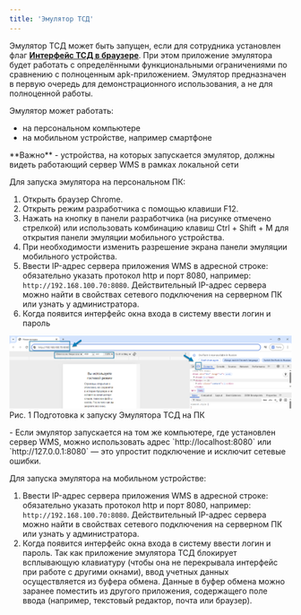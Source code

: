 ```yaml
---
title: 'Эмулятор ТСД'
---
```


Эмулятор ТСД может быть запущен, если для сотрудника установлен флаг 
[**Интерфейс ТСД в браузере**](../masterdata/referenceemployees.md#вкладка-разрешения).
При этом приложение эмулятора будет работать с определёнными функциональными ограничениями по сравнению с полноценным
apk-приложением. Эмулятор предназначен в первую очередь для демонстрационного использования, а не для полноценной
работы.

Эмулятор может работать:
- на персональном компьютере
- на мобильном устройстве, например смартфоне

<tip>
**Важно**
- устройства, на которых запускается эмулятор, должны видеть работающий сервер WMS в рамках локальной сети 
</tip>

Для запуска эмулятора на персональном ПК:
1. Открыть браузер Chrome.
2. Открыть режим разработчика с помощью клавиши F12.
3. Нажать на кнопку в панели разработчика (на рисунке отмечено стрелкой) или использовать комбинацию клавиш Ctrl +
   Shift + M для открытия панели эмуляции мобильного устройства.
4. При необходимости изменить разрешение экрана панели эмуляции мобильного устройства.
5. Ввести IP-адрес сервера приложения WMS в адресной строке: обязательно указать протокол http и порт 8080,
   например: `http://192.168.100.70:8080`. Действительный IP-адрес сервера можно найти в свойствах сетевого подключения
   на серверном ПК или узнать у администратора.
6. Когда появится интерфейс окна входа в систему ввести логин и пароль

![](img/pdtemulator1.png)<br/>
Рис. 1 Подготовка к запуску Эмулятора ТСД на ПК

<info>
- Если эмулятор запускается на том же компьютере, где установлен сервер WMS, можно использовать 
адрес `http://localhost:8080` или `http://127.0.0.1:8080` — это упростит подключение и исключит сетевые ошибки.
</info>

Для запуска эмулятора на мобильном устройстве:
1. Ввести IP-адрес сервера приложения WMS в адресной строке: обязательно указать протокол http и порт 8080,
   например: `http://192.168.100.70:8080`. Действительный IP-адрес сервера можно найти в свойствах сетевого подключения
   на серверном ПК или узнать у администратора.
2. Когда появится интерфейс окна входа в систему ввести логин и пароль. Так как приложение эмулятора ТСД блокирует
   всплывающую клавиатуру (чтобы она не перекрывала интерфейс при работе с другими окнами), ввод учетных данных
   осуществляется из буфера обмена. Данные в буфер обмена можно заранее поместить из другого приложения, содержащего
   поле ввода (например, текстовый редактор, почта или браузер).

[//]: # (todo - можно добавить фото экрана мобильного устройства)




